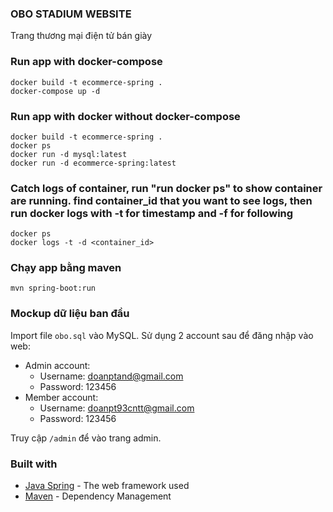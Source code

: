 ### OBO STADIUM WEBSITE
Trang thương mại điện tử bán giày

### Run app with docker-compose
```shell
docker build -t ecommerce-spring .
docker-compose up -d
```

### Run app with docker without docker-compose
```shell
docker build -t ecommerce-spring .
docker ps
docker run -d mysql:latest
docker run -d ecommerce-spring:latest
```

### Catch logs of container, run "run docker ps" to show container are running. find container_id that you want to see logs, then run docker logs with -t for timestamp and -f for following
```shell
docker ps
docker logs -t -d <container_id>
```

### Chạy app bằng maven

```shell
mvn spring-boot:run
```

### Mockup dữ liệu ban đầu

Import file ```obo.sql``` vào MySQL. Sử dụng 2 account sau để đăng nhập vào web:

- Admin account:
    - Username: doanptand@gmail.com
    - Password: 123456
- Member account:
    - Username: doanpt93cntt@gmail.com
    - Password: 123456
    

Truy cập ```/admin``` để vào trang admin.

### Built with
- [Java Spring](https://spring.io/) - The web framework used
- [Maven](https://mvnrepository.com/) - Dependency Management